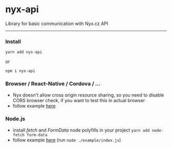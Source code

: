 # nyx-api

Library for basic communication with Nyx.cz API

---

### Install

```
yarn add nyx-api
```

or

```
npm i nyx-api
```

### Browser / React-Native / Cordova / ...

* Nyx doesn't allow cross origin resource sharing, so you need to disable CORS browser check, if you want to test this in actual browser
* follow example [here](./example/index.html)

### Node.js

* install _fetch_ and _FormData_ node polyfills in your project `yarn add node-fetch form-data`
* follow example [here](./example/index.js) (run `node ./example/index.js`)
